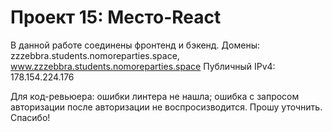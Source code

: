# Проект 15: Место-React

В данной работе соединены фронтенд и бэкенд.
Домены: zzzebbra.students.nomoreparties.space, www.zzzebbra.students.nomoreparties.space
Публичный IPv4: 178.154.224.176

Для код-ревьюера: ошибки линтера не нашла; ошибка с запросом авторизации после авторизации не воспросизводится. Прошу уточнить. Спасибо!
